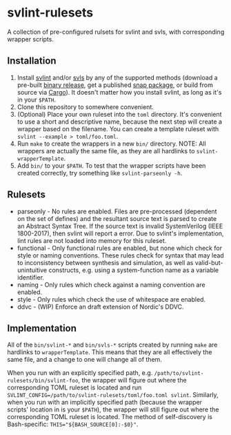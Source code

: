 
svlint-rulesets
===============

A collection of pre-configured rulsets for svlint and svls, with corresponding
wrapper scripts.


Installation
------------

1. Install [svlint](https://github.com/dalance/svlint) and/or
  [svls](https://github.com/dalance/svls) by any of the supported methods
  (download a pre-built [binary release](https://github.com/dalance/svlint/releases/latest),
  get a published [snap package](https://snapcraft.io/svlint), or build from
  source via [Cargo](https://crates.io/crates/svlint)).
  It doesn't matter how you install svlint, as long as it's in your `$PATH`.
2. Clone this repository to somewhere convenient.
3. (Optional) Place your own ruleset into the `toml` directory.
  It's convenient to use a short and descriptive name, because the next step
  will create a wrapper based on the filename.
  You can create a template ruleset with `svlint --example > toml/foo.toml`.
4. Run `make` to create the wrappers in a new `bin/` directory.
  NOTE: All wrappers are actually the same file, as they are all hardlinks to
  `svlint-wrapperTemplate`.
5. Add `bin/` to your `$PATH`.
  To test that the wrapper scripts have been created correctly, try something
  like `svlint-parseonly -h`.


Rulesets
--------

- parseonly - No rules are enabled.
  Files are pre-processed (dependent on the set of defines) and the resultant
  source text is parsed to create an Abstract Syntax Tree.
  If the source text is invalid SystemVerilog (IEEE 1800-2017), then
  svlint will report a error.
  Due to svlint's implementation, lint rules are not loaded into memory for
  this ruleset.
- functional - Only functional rules are enabled, but none which check for
  style or naming conventions.
  These rules check for syntax that may lead to inconsistency between synthesis
  and simulation, as well as valid-but-unintuitive constructs, e.g. using a
  system-function name as a variable identifier.
- naming - Only rules which check against a naming convention are enabled.
- style - Only rules which check the use of whitespace are enabled.
- ddvc - (WIP) Enforce an draft extension of Nordic's DDVC.


Implementation
--------------

All of the `bin/svlint-*` and `bin/svls-*` scripts created by running `make`
are hardlinks to `wrapperTemplate`.
This means that they are all effectively the same file, and a change to one
will change all of them.

When you run with an explicitly specified path, e.g.
`/path/to/svlint-rulesets/bin/svlint-foo`, the wrapper will figure out where
the corresponding TOML ruleset is located and run
`SVLINT_CONFIG=/path/to/svlint-rulesets/toml/foo.toml svlint`.
Similarly, when you run with an implicitly specified path (because the wrapper
scripts' location in is your `$PATH`), the wrapper will still figure out where
the corresponding TOML ruleset is located.
The method of self-discovery is Bash-specific: `THIS="${BASH_SOURCE[0]:-$0}"`.

